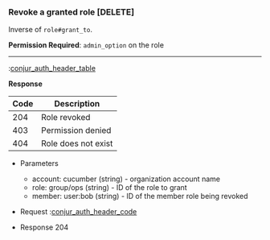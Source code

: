 ### Revoke a granted role [DELETE]

Inverse of `role#grant_to`.

**Permission Required**: `admin_option` on the role

---

:[conjur_auth_header_table](partials/conjur_auth_header_table.md)

**Response**

|Code|Description|
|----|-----------|
|204|Role revoked|
|403|Permission denied|
|404|Role does not exist|

+ Parameters
    + account: cucumber (string) - organization account name
    + role: group/ops (string) - ID of the role to grant
    + member: user:bob (string) - ID of the member role being revoked

+ Request
    :[conjur_auth_header_code](partials/conjur_auth_header_code.md)

+ Response 204
